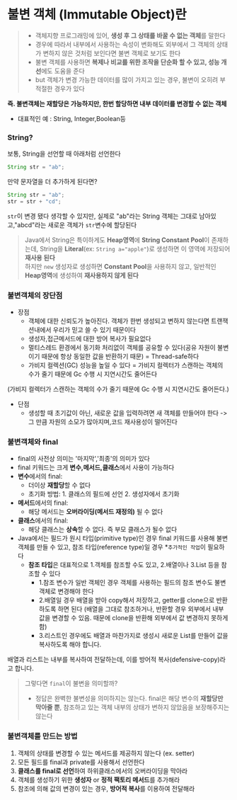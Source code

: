# 불변 객체 (Immutable Object)란

> - 객체지향 프로그래밍에 있어, **생성 후 그 상태를 바꿀 수 없는 객체**를 말한다
> - 경우에 따라서 내부에서 사용하는 속성이 변화해도 외부에서 그 객체의 상태가 변하지 않은 것처럼 보인다면 불변 객체로 보기도 한다
> - 불변 객체를 사용하면 **복제나 비교를 위한 조작을 단순화 할 수 있고, 성능 개선**에도 도움을 준다
> - but 객체가 변경 가능한 데이터를 많이 가지고 있는 경우, 불변이 오히려 부적절한 경우가 있다

**즉. 불변객체는 재할당은 가능하지만, 한번 할당하면 내부 데이터를 변경할 수 없는 객체**
- 대표적인 예 : String, Integer,Boolean등
### String?
보통, String을 선언할 때 아래처럼 선언한다
```java
String str = "ab";
```
만약 문자열을 더 추가하게 된다면?
```java
String str = "ab";
str = str + "cd";
```
`str`이 변경 됐다 생각할 수 있지만, 실제로 "ab"라는 String 객체는 그대로 남아있고,"abcd"라는 새로운 객체가 `str`변수에 할당된다 
> Java에서 String은 특이하게도 **Heap영역**에 **String Constant Pool**이 존재하는데, String을 **Literal**(ex: `String a="apple"`)로 생성하면 이 영역에 저장되어 **재사용 된다**</br>
> 하지만 `new` 생성자로 생성하면 **Constant Pool**을 사용하지 않고, 일반적인 **Heap영역**에 생성하여 **재사용하지 않게 된다**

### 불변객체의 장단점
- 장점
  - 객체에 대한 신뢰도가 높아진다. 객체가 한번 생성되고 변하지 않는다면 트랜잭션내에서 우리가 믿고 쓸 수 있기 때문이다
  - 생성자,접근메서드에 대한 방어 복사가 필요없다
  - 멀티스레드 환경에서 동기화 처리없이 객체를 공유할 수 있다(공유 자원이 불변이기 때문에 항상 동일한 값을 반환하기 때문) = Thread-safe하다
  - 가비지 컬렉션(GC) 성능을 높일 수 있다 = 가비지 컬렉터가 스캔하는 객체의 수가 줄기 때문에 Gc 수행 시 지연시간도 줄어든다

(가비지 컬렉터가 스캔하는 객체의 수가 줄기 때문에 Gc 수행 시 지연시간도 줄어든다.)
- 단점
  - 생성할 때 초기값이 아닌, 새로운 값을 입력하려면 새 객체를 만들어야 한다 -> 그 만큼 자원의 소모가 많아지며,코드 재사용성이 떨어진다

### 불변객체와 final
- final의 사전상 의미는 '마지막','최종'의 의미가 있다
- final 키워드는 크게 **변수,메서드,클래스**에서 사용이 가능하다
- **변수**에서의 final:
  - 더이상 **재할당**할 수 없다
  - 초기화 방법: 1. 클래스의 필드에 선언 2. 생성자에서 초기화
- **메서드**에서의 final:
  - 해당 메서드는 **오버라이딩(메서드 재정의)** 될 수 없다 
- **클래스**에서의 final:
  - 해당 클래스는 **상속**할 수 없다. 즉 부모 클래스가 될수 없다
- Java에서는 필드가 원시 타입(primitive type)인 경우 final 키워드를 사용해 불변 객체를 만들 수 있고, 참조 타입(reference type)일 경우 *`추가적인 작업`이 필요하다
  - **참조 타입**은 대표적으로 1.객체를 참조할 수도 있고, 2.배열이나 3.List 등을 참조할 수 있다
    - 1.참조 변수가 일반 객체인 경우 객체를 사용하는 필드의 참조 변수도 불변 객체로 변경해야 한다
    - 2.배열일 경우 배열을 받아 copy해서 저장하고, getter를 clone으로 반환하도록 하면 된다 (배열을 그대로 참조하거나, 반환할 경우 외부에서 내부 값을 변경할 수 있음. 때문에 clone을 반환해 외부에서 값 변경하지 못하게 함)
    - 3.리스트인 경우에도 배열과 마찬가지로 생성시 새로운 List를 만들어 값을 복사하도록 해야 합니다.

배열과 리스트는 내부를 복사하여 전달하는데, 이를 방어적 복사(defensive-copy)라고 합니다.
  
> 그렇다면 `final`이 불변을 의미할까?
>- 정답은 완벽한 불변성을 의미하지는 않는다. final은 해당 변수의 **재할당만 막아줄 뿐**, 참조하고 있는 객체 내부의 상태가 변하지 않았음을 보장해주지는 않는다 

### 불변객체를 만드는 방법
1. 객체의 상태를 변경할 수 있는 메서드를 제공하지 않는다 (ex. setter)
2. 모든 필드를 final과 private를 사용해서 선언한다
3. **클래스를 final로 선언**하여 하위클래스에서의 오버라이딩을 막아라
4. 객체를 생성하기 위한 **생성자** or **정적 팩토리 메서드**를 추가해라
5. 참조에 의해 값의 변경이 있는 경우, **방어적 복사**를 이용하여 전달해라



